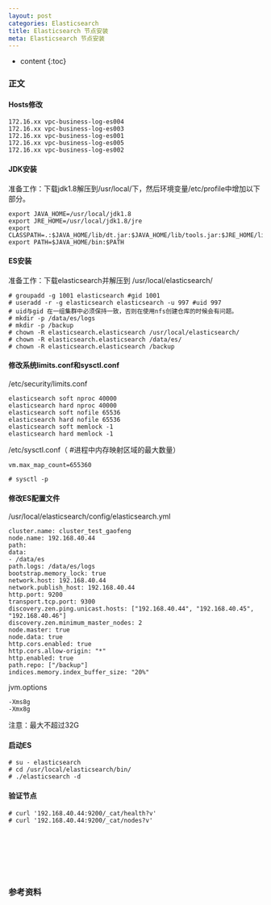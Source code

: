 ```yaml
---
layout: post
categories: Elasticsearch
title: Elasticsearch 节点安装
meta: Elasticsearch 节点安装
---
```

* content
{:toc}

### 正文

#### Hosts修改

```
172.16.xx vpc-business-log-es004
172.16.xx vpc-business-log-es003
172.16.xx vpc-business-log-es001
172.16.xx vpc-business-log-es005
172.16.xx vpc-business-log-es002
```

#### JDK安装

准备工作：下载jdk1.8解压到/usr/local/下，然后环境变量/etc/profile中增加以下部分。
```
export JAVA_HOME=/usr/local/jdk1.8
export JRE_HOME=/usr/local/jdk1.8/jre
export CLASSPATH=.:$JAVA_HOME/lib/dt.jar:$JAVA_HOME/lib/tools.jar:$JRE_HOME/lib:
export PATH=$JAVA_HOME/bin:$PATH
```

#### ES安装

准备工作：下载elasticsearch并解压到 /usr/local/elasticsearch/

```
# groupadd -g 1001 elasticsearch #gid 1001
# useradd -r -g elasticsearch elasticsearch -u 997 #uid 997
# uid与gid 在一组集群中必须保持一致，否则在使用nfs创建仓库的时候会有问题。
# mkdir -p /data/es/logs
# mkdir -p /backup
# chown -R elasticsearch.elasticsearch /usr/local/elasticsearch/
# chown -R elasticsearch.elasticsearch /data/es/
# chown -R elasticsearch.elasticsearch /backup
```

#### 修改系统limits.conf和sysctl.conf

/etc/security/limits.conf

```
elasticsearch soft nproc 40000
elasticsearch hard nproc 40000
elasticsearch soft nofile 65536
elasticsearch hard nofile 65536
elasticsearch soft memlock -1
elasticsearch hard memlock -1
```

/etc/sysctl.conf（ #进程中内存映射区域的最大数量）

```
vm.max_map_count=655360
```

```
# sysctl -p
```

#### 修改ES配置文件

/usr/local/elasticsearch/config/elasticsearch.yml
```
cluster.name: cluster_test_gaofeng
node.name: 192.168.40.44
path:
data:
- /data/es
path.logs: /data/es/logs
bootstrap.memory_lock: true
network.host: 192.168.40.44
network.publish_host: 192.168.40.44
http.port: 9200
transport.tcp.port: 9300
discovery.zen.ping.unicast.hosts: ["192.168.40.44", "192.168.40.45", "192.168.40.46"]
discovery.zen.minimum_master_nodes: 2
node.master: true
node.data: true
http.cors.enabled: true
http.cors.allow-origin: "*"
http.enabled: true
path.repo: ["/backup"]
indices.memory.index_buffer_size: "20%"
```

jvm.options
```
-Xms8g
-Xmx8g
```

注意：最大不超过32G

#### 启动ES

```
# su - elasticsearch
# cd /usr/local/elasticsearch/bin/
# ./elasticsearch -d
```

#### 验证节点

```
# curl '192.168.40.44:9200/_cat/health?v'
# curl '192.168.40.44:9200/_cat/nodes?v'
```

<br/><br/><br/><br/><br/>
### 参考资料


